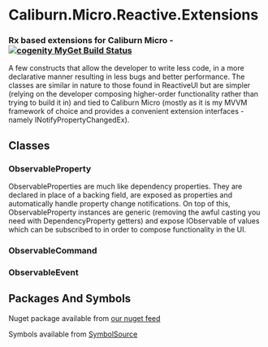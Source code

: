 Caliburn.Micro.Reactive.Extensions
==================================

### Rx based extensions for Caliburn Micro - [![cogenity MyGet Build Status](https://www.myget.org/BuildSource/Badge/cogenity?identifier=ca24b530-5018-4566-8d57-05b62ef15b08)](https://www.myget.org/)

A few constructs that allow the developer to write less code, in a more declarative manner resulting in less bugs and better performance. The classes are similar in nature to those found in ReactiveUI but are simpler (relying on the developer composing higher-order functionality rather than trying to build it in) and tied to Caliburn Micro (mostly as it is my MVVM framework of choice and provides a convenient extension interfaces - namely INotifyPropertyChangedEx).

## Classes

### ObservableProperty

ObservableProperties are much like dependency properties. They are declared in place of a backing field, are exposed as properties and automatically handle property change notifications. On top of this, ObservableProperty instances are generic (removing the awful casting you need with DependencyProperty getters) and expose IObservable<T> of values which can be subscribed to in order to compose functionality in the UI.

### ObservableCommand

### ObservableEvent

## Packages And Symbols

Nuget package available from [our nuget feed](https://www.myget.org/F/cogenity/)

Symbols available from [SymbolSource](http://srv.symbolsource.org/pdb/MyGet/ibebbs/d58332dc-dffe-4da8-ba6a-8b1a73b759e9)

